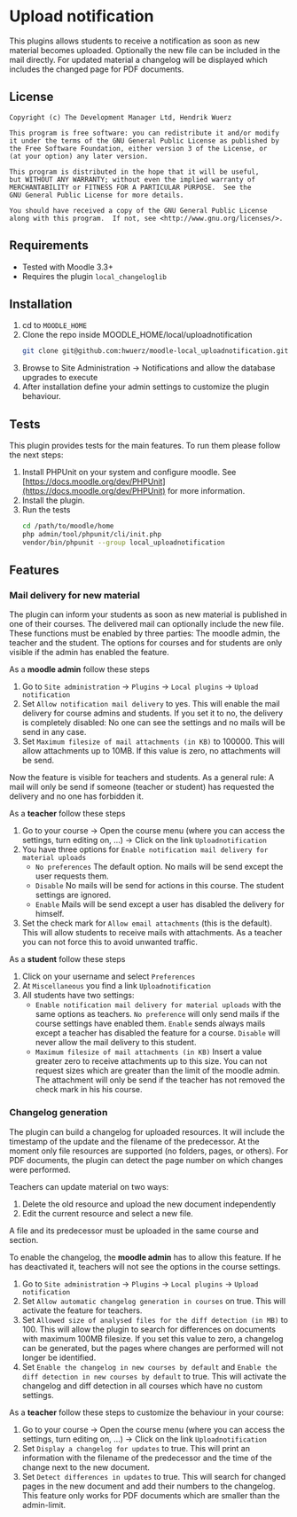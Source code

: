 Upload notification
=====================================================

This plugins allows students to receive a notification as soon as new material becomes uploaded. 
Optionally the new file can be included in the mail directly.
For updated material a changelog will be displayed which includes the changed page for PDF documents.

License
-------

    Copyright (c) The Development Manager Ltd, Hendrik Wuerz

    This program is free software: you can redistribute it and/or modify
    it under the terms of the GNU General Public License as published by
    the Free Software Foundation, either version 3 of the License, or
    (at your option) any later version.

    This program is distributed in the hope that it will be useful,
    but WITHOUT ANY WARRANTY; without even the implied warranty of
    MERCHANTABILITY or FITNESS FOR A PARTICULAR PURPOSE.  See the
    GNU General Public License for more details.

    You should have received a copy of the GNU General Public License
    along with this program.  If not, see <http://www.gnu.org/licenses/>.

Requirements
------------

* Tested with Moodle 3.3+
* Requires the plugin `local_changeloglib`

Installation
--------

1. cd to `MOODLE_HOME`
2. Clone the repo inside MOODLE_HOME/local/uploadnotification
   ```bash
   git clone git@github.com:hwuerz/moodle-local_uploadnotification.git local/uploadnotification
   ```
3. Browse to Site Administration -> Notifications and allow the database upgrades to execute
4. After installation define your admin settings to customize the plugin behaviour.

Tests
------

This plugin provides tests for the main features. To run them please follow the next steps:

1. Install PHPUnit on your system and configure moodle. See [https://docs.moodle.org/dev/PHPUnit](https://docs.moodle.org/dev/PHPUnit) for more information.
2. Install the plugin.
3. Run the tests
    ```bash
    cd /path/to/moodle/home
    php admin/tool/phpunit/cli/init.php
    vendor/bin/phpunit --group local_uploadnotification
    ``` 

Features
--------

### Mail delivery for new material
The plugin can inform your students as soon as new material is published in one of their courses. The delivered mail can optionally include the new file. These functions must be enabled by three parties: The moodle admin, the teacher and the student. The options for courses and for students are only visible if the admin has enabled the feature. 

As a **moodle admin** follow these steps
1. Go to `Site administration` -> `Plugins` -> `Local plugins` -> `Upload notification`
2. Set `Allow notification mail delivery` to yes. This will enable the mail delivery for course admins and students. If you set it to no, the delivery is completely disabled: No one can see the settings and no mails will be send in any case.
3. Set `Maximum filesize of mail attachments (in KB)` to 100000. This will allow attachments up to 10MB. If this value is zero, no attachments will be send.

Now the feature is visible for teachers and students. As a general rule: A mail will only be send if someone (teacher or student) has requested the delivery and no one has forbidden it.

As a **teacher** follow these steps
1. Go to your course -> Open the course menu (where you can access the settings, turn editing on, ...) -> Click on the link `Uploadnotification`
2. You have three options for `Enable notification mail delivery for material uploads`
   -  `No preferences` The default option. No mails will be send except the user requests them.
   - `Disable` No mails will be send for actions in this course. The student settings are ignored.
   - `Enable` Mails will be send except a user has disabled the delivery for himself.  
3. Set the check mark for `Allow email attachments` (this is the default). This will allow students to receive mails with attachments. As a teacher you can not force this to avoid unwanted traffic.

As a **student** follow these steps
1. Click on your username and select `Preferences`
2. At `Miscellaneous` you find a link `Uploadnotification`
3. All students have two settings:
   - `Enable notification mail delivery for material uploads` with the same options as teachers. `No preference` will only send mails if the course settings have enabled them. `Enable` sends always mails except a teacher has disabled the feature for a course. `Disable` will never allow the mail delivery to this student.
   - `Maximum filesize of mail attachments (in KB)` Insert a value greater zero to receive attachments up to this size. You can not request sizes which are greater than the limit of the moodle admin. The attachment will only be send if the teacher has not removed the check mark in his his course.

###  Changelog generation
The plugin can build a changelog for uploaded resources. It will include the timestamp of the update and the filename of the predecessor. At the moment only file resources are supported (no folders, pages, or others). For PDF documents, the plugin can detect the page number on which changes were performed. 

Teachers can update material on two ways:
1. Delete the old resource and upload the new document independently
2. Edit the current resource and select a new file.

A file and its predecessor must be uploaded in the same course and section.

To enable the changelog, the **moodle admin** has to allow this feature. If he has deactivated it, teachers will not see the options in the course settings.
1. Go to `Site administration` -> `Plugins` -> `Local plugins` -> `Upload notification`
2. Set `Allow automatic changelog generation in courses` on true. This will activate the feature for teachers.
3. Set `Allowed size of analysed files for the diff detection (in MB)` to 100. This will allow the plugin to search for differences on documents with maximum 100MB filesize. If you set this value to zero, a changelog can be generated, but the pages where changes are performed will not longer be identified.
4. Set `Enable the changelog in new courses by default` and `Enable the diff detection in new courses by default` to true. This will activate the changelog and diff detection in all courses which have no custom settings.

As a **teacher** follow these steps to customize the behaviour in your course:
1. Go to your course -> Open the course menu (where you can access the settings, turn editing on, ...) -> Click on the link `Uploadnotification`
2. Set `Display a changelog for updates` to true. This will print an information with the filename of the predecessor and the time of the change next to the new document.
3. Set `Detect differences in updates` to true. This will search for changed pages in the new document and add their numbers to the changelog. This feature only works for PDF documents which are smaller than the admin-limit.
